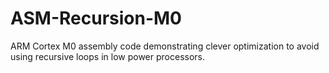 # ASM-Recursion-M0
ARM Cortex M0 assembly code demonstrating clever optimization to avoid using recursive loops in low power processors.
